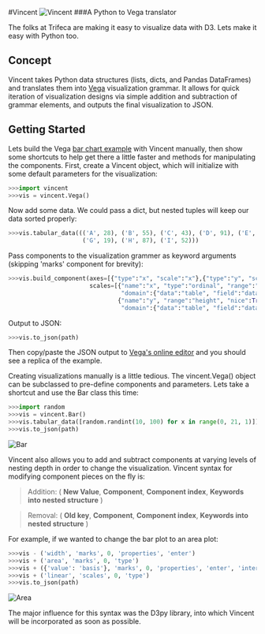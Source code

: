 #Vincent
![Vincent](http://farm9.staticflickr.com/8521/8644902478_0d1513db92_o.jpg)
###A Python to Vega translator

The folks at Trifeca are making it easy to visualize data with D3. Lets make it easy with Python too. 

Concept
-------
Vincent takes Python data structures (lists, dicts, and Pandas DataFrames) and translates them into [Vega](https://github.com/trifacta/vega) visualization grammar. It allows for quick iteration of visualization designs via simple addition and subtraction of grammar elements, and outputs the final visualization to JSON.

Getting Started
---------------

Lets build the Vega [bar chart example](https://github.com/trifacta/vega/wiki/Tutorial) with Vincent manually, then show some shortcuts to help get there a little faster and methods for manipulating the components. First, create a Vincent object, which will initialize with some default parameters for the visualization: 
```python
>>>import vincent
>>>vis = vincent.Vega()
```
Now add some data. We could pass a dict, but nested tuples will keep our data sorted properly: 
```python
>>>vis.tabular_data((('A', 28), ('B', 55), ('C', 43), ('D', 91), ('E', 81), ('F', 53),
                     ('G', 19), ('H', 87), ('I', 52)))
```
Pass components to the visualization grammer as keyword arguments (skipping 'marks' component for brevity): 
```python
>>>vis.build_component(axes=[{"type":"x", "scale":"x"},{"type":"y", "scale":"y"}],
                       scales=[{"name":"x", "type":"ordinal", "range":"width", 
                                "domain":{"data":"table", "field":"data.x"}},
                               {"name":"y", "range":"height", "nice":True, 
                                "domain":{"data":"table", "field":"data.y"}}])
```
Output to JSON:
```python
>>>vis.to_json(path)
```
Then copy/paste the JSON output to [Vega's online editor](http://trifacta.github.io/vega/editor/) and you should see a replica of the example. 

Creating visualizations manually is a little tedious. The vincent.Vega() object can be subclassed to pre-define components and parameters. Lets take a shortcut and use the Bar class this time:  
```python
>>>import random
>>>vis = vincent.Bar()
>>>vis.tabular_data([random.randint(10, 100) for x in range(0, 21, 1)])
>>>vis.to_json(path)
```
![Bar](http://farm9.staticflickr.com/8532/8645065132_3f96e1be49.jpg)

Vincent also allows you to add and subtract components at varying levels of nesting depth in order to change the visualization. Vincent syntax for modifying component pieces on the fly is:
> Addition: ( **New Value**, **Component**, **Component index**, **Keywords into nested structure** )

> Removal: ( **Old key**, **Component**, **Component index**, **Keywords into nested structure** ) 

For example, if we wanted to change the bar plot to an area plot: 
```python
>>>vis - ('width', 'marks', 0, 'properties', 'enter') 
>>>vis + ('area', 'marks', 0, 'type')
>>>vis + ({'value': 'basis'}, 'marks', 0, 'properties', 'enter', 'interpolate')
>>>vis + ('linear', 'scales', 0, 'type')
>>>vis.to_json(path)
```
![Area](http://farm9.staticflickr.com/8540/8645065128_d2cf65bdf9_o.jpg)

The major influence for this syntax was the D3py library, into which Vincent will be incorporated as soon as possible. 
